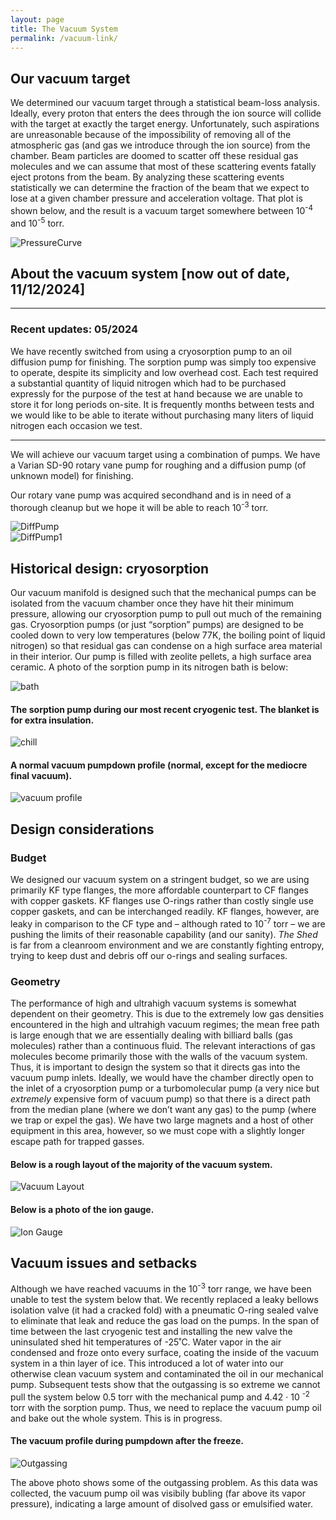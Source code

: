 ```yaml
---
layout: page
title: The Vacuum System
permalink: /vacuum-link/
---
```


## Our vacuum target

We determined our vacuum target through a statistical beam-loss analysis. Ideally, every proton that enters the dees through the ion source will collide with the target at exactly the target energy. Unfortunately, such aspirations are unreasonable because of the impossibility of removing all of the atmospheric gas (and gas we introduce through the ion source) from the chamber. Beam particles are doomed to scatter off these residual gas molecules and we can assume that most of these scattering events fatally eject protons from the beam. By analyzing these scattering events statistically we can determine the fraction of the beam that we expect to lose at a given chamber pressure and acceleration voltage. That plot is shown below, and the result is a vacuum target somewhere between 10<sup>-4</sup> and 10<sup>-5</sup> torr. 

     
![PressureCurve](/assets/PRessureLossCurvevoltage.png)

## About the vacuum system [now out of date, 11/12/2024]

---

### Recent updates: 05/2024

We have recently switched from using a cryosorption pump to an oil diffusion pump for finishing. The sorption pump was simply too expensive to operate, despite its simplicity and low overhead cost. Each test required a substantial quantity of liquid nitrogen which had to be purchased expressly for the purpose of the test at hand because we are unable to store it for long periods on-site. It is frequently months between tests and we would like to be able to iterate without purchasing many liters of liquid nitrogen  each occasion we test.


---

We will achieve our vacuum target using a combination of pumps. We have a Varian SD-90 rotary vane pump for roughing and a diffusion pump (of unknown model) for finishing. 
 
Our rotary vane pump was acquired secondhand and is in need of a thorough cleanup but we hope it will be able to reach 10<sup>-3</sup> torr.  

![DiffPump](/assets/Diff.JPG)   
![DiffPump1](/assets/Pump.png)




## Historical design: cryosorption 


Our vacuum manifold is designed such that the mechanical pumps can be isolated from the vacuum chamber once they have hit their 
minimum pressure, allowing our cryosorption pump to pull out much of the remaining gas. Cryosorption pumps 
(or just “sorption” pumps) are designed to be cooled down to very low temperatures (below 77K, the boiling point of 
liquid nitrogen) so that residual gas can condense on a high surface area material in their interior. Our pump is 
filled with zeolite pellets, a high surface area ceramic. A photo of the sorption pump in its nitrogen bath is below: 

![bath](/assets/pumpBath.JPG)


#### The sorption pump during our most recent cryogenic test. The blanket is for extra insulation. 
![chill](/assets/Chill.jpg)


#### A normal vacuum pumpdown profile (normal, except for the mediocre final vacuum). 

![vacuum profile](/assets/Profile.jpg)


## Design considerations


### Budget 

We designed our vacuum system on a stringent budget, so we are using primarily KF type flanges, the more 
affordable counterpart to CF flanges with copper gaskets. KF flanges use O-rings rather than costly single use
 copper gaskets, and can be interchanged readily. KF flanges, however, are leaky in comparison to 
the CF type and – although rated to 10<sup>-7</sup> torr – we are pushing the limits of their reasonable capability (and our
 sanity). *The Shed* is far from a cleanroom environment and we are constantly fighting entropy, trying to keep
 dust and debris off our o-rings and sealing surfaces.  

### Geometry

The performance of high and ultrahigh vacuum systems is somewhat dependent on their geometry. 
This is due to the extremely low gas densities encountered in the high and ultrahigh vacuum regimes;
 the mean free path is large enough that we are essentially dealing with billiard balls (gas molecules) rather than a continuous fluid. 
The relevant interactions of gas molecules become primarily those with the walls of the vacuum system. Thus, it is important to design the system so that it directs gas into the
 vacuum pump inlets. Ideally, we would have the chamber directly open to the inlet of a cryosorption pump or a 
turbomolecular pump (a very nice but *extremely* expensive form of vacuum pump) so that there is a direct path
 from the median plane (where we don’t want any gas) to the pump (where we trap or expel the gas). We have two 
large magnets and a host of other equipment in this area, however, so we must cope with a slightly longer escape 
path for trapped gasses.


#### Below is a rough layout of the majority of the vacuum system.  

![Vacuum Layout](/assets/VacuumDiagram.jpg)



#### Below is a photo of the ion gauge.  
![Ion Gauge](/IonGauge.jpg)

## Vacuum issues and setbacks

Although we have reached vacuums in the 10<sup>-3</sup> torr range, we have been unable to test the
system below that. We recently replaced a leaky bellows isolation valve (it had a cracked fold) with a
pneumatic O-ring sealed valve to eliminate that leak and reduce the gas load on the pumps.
In the span of time between the last cryogenic test and installing the new valve the uninsulated shed hit temperatures of -25˚C. Water vapor in the air condensed and froze onto 
every surface, coating 
the inside of
the vacuum system in a thin layer of ice. This introduced a lot of water into our otherwise clean vacuum system and contaminated the oil in our
mechanical pump. Subsequent tests show that the outgassing is so extreme we cannot pull the system
below 0.5 torr with the mechanical pump and 4.42 &#183; 10 <sup>-2</sup> torr  with the sorption pump. Thus, we need to
replace the vacuum pump oil and bake out the whole system. This is in progress. 


#### The vacuum profile during pumpdown after the freeze. 

![Outgassing](/assets/Outgassing.jpg)

The above photo shows some of the outgassing problem. As this data was collected, the vacuum pump oil was visibily bubling (far above its vapor pressure), indicating a large amount of disolved 
gass or emulsified water. 

